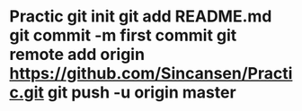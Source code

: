 # Practic git init git add README.md git commit -m first commit git remote add origin https://github.com/Sincansen/Practic.git git push -u origin master
